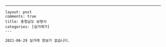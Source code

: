 ---
    layout: post
    comments: true
    title: 충청남도 보령시
    categories: [실거래가]
    ---

    2021-06-29 실거래 정보가 없습니다.

    